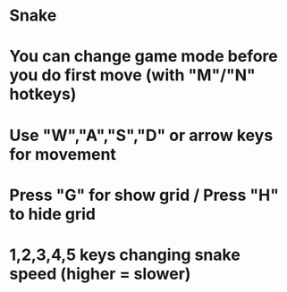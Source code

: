 # Snake
# You can change game mode before you do first move (with "M"/"N" hotkeys)
# Use "W","A","S","D" or arrow keys for movement
# Press "G" for show grid / Press "H" to hide grid 
# 1,2,3,4,5 keys changing snake speed (higher = slower)
